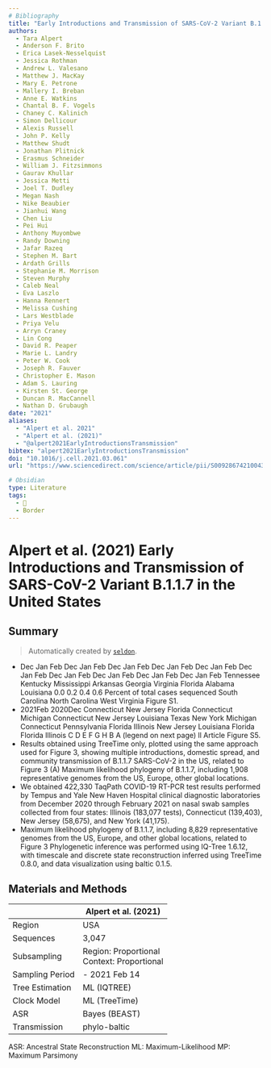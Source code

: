 ```yaml
---
# Bibliography
title: "Early Introductions and Transmission of SARS-CoV-2 Variant B.1.1.7 in the United States"
authors: 
  - Tara Alpert
  - Anderson F. Brito
  - Erica Lasek-Nesselquist
  - Jessica Rothman
  - Andrew L. Valesano
  - Matthew J. MacKay
  - Mary E. Petrone
  - Mallery I. Breban
  - Anne E. Watkins
  - Chantal B. F. Vogels
  - Chaney C. Kalinich
  - Simon Dellicour
  - Alexis Russell
  - John P. Kelly
  - Matthew Shudt
  - Jonathan Plitnick
  - Erasmus Schneider
  - William J. Fitzsimmons
  - Gaurav Khullar
  - Jessica Metti
  - Joel T. Dudley
  - Megan Nash
  - Nike Beaubier
  - Jianhui Wang
  - Chen Liu
  - Pei Hui
  - Anthony Muyombwe
  - Randy Downing
  - Jafar Razeq
  - Stephen M. Bart
  - Ardath Grills
  - Stephanie M. Morrison
  - Steven Murphy
  - Caleb Neal
  - Eva Laszlo
  - Hanna Rennert
  - Melissa Cushing
  - Lars Westblade
  - Priya Velu
  - Arryn Craney
  - Lin Cong
  - David R. Peaper
  - Marie L. Landry
  - Peter W. Cook
  - Joseph R. Fauver
  - Christopher E. Mason
  - Adam S. Lauring
  - Kirsten St. George
  - Duncan R. MacCannell
  - Nathan D. Grubaugh
date: "2021"
aliases: 
  - "Alpert et al. 2021"
  - "Alpert et al. (2021)"
  - "@alpert2021EarlyIntroductionsTransmission"
bibtex: "alpert2021EarlyIntroductionsTransmission"
doi: "10.1016/j.cell.2021.03.061"
url: "https://www.sciencedirect.com/science/article/pii/S0092867421004347"

# Obsidian
type: Literature
tags: 
  - 📰
  - Border
---
```


# Alpert et al. (2021) Early Introductions and Transmission of SARS-CoV-2 Variant B.1.1.7 in the United States

## Summary

> Automatically created by [`seldon`](https://github.com/ktmeaton/seldon).

- Dec Jan Feb Dec Jan Feb Dec Jan Feb Dec Jan Feb Dec Jan Feb Dec Jan Feb Dec Jan Feb Dec Jan Feb Dec Jan Feb Dec Jan Feb Tennessee Kentucky Mississippi Arkansas Georgia Virginia Florida Alabama Louisiana 0.0 0.2 0.4 0.6 Percent of total cases sequenced South Carolina North Carolina West Virginia Figure S1.
- 2021Feb 2020Dec Connecticut New Jersey Florida Connecticut Michigan Connecticut New Jersey Louisiana Texas New York Michigan Connecticut Pennsylvania Florida Illinois New Jersey Louisiana Florida Florida Illinois C D E F G H B A (legend on next page) ll Article Figure S5.
- Results obtained using TreeTime only, plotted using the same approach used for Figure 3, showing multiple introductions, domestic spread, and community transmission of B.1.1.7 SARS-CoV-2 in the US, related to Figure 3 (A) Maximum likelihood phylogeny of B.1.1.7, including 1,908 representative genomes from the US, Europe, other global locations.
- We obtained 422,330 TaqPath COVID-19 RT-PCR test results performed by Tempus and Yale New Haven Hospital clinical diagnostic laboratories from December 2020 through February 2021 on nasal swab samples collected from four states: Illinois (183,077 tests), Connecticut (139,403), New Jersey (58,675), and New York (41,175).
- Maximum likelihood phylogeny of B.1.1.7, including 8,829 representative genomes from the US, Europe, and other global locations, related to Figure 3 Phylogenetic inference was performed using IQ-Tree 1.6.12, with timescale and discrete state reconstruction inferred using TreeTime 0.8.0, and data visualization using baltic 0.1.5.

## Materials and Methods

|                 | Alpert et al. (2021)                          |
| --------------- | --------------------------------------------- |
| Region          | USA                                           |
| Sequences       | 3,047                                         |
| Subsampling     | Region: Proportional<br>Context: Proportional |
| Sampling Period | - 2021 Feb 14                                 |
| Tree Estimation | ML (IQTREE)                                   | 
| Clock Model     | ML (TreeTime)                                 |
| ASR             | Bayes (BEAST)                                 |
| Transmission    | phylo-baltic                                  |

ASR: Ancestral State Reconstruction
ML: Maximum-Likelihood
MP: Maximum Parsimony